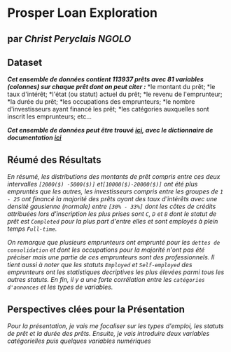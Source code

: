 # Prosper Loan Exploration
## par ***Christ Peryclais NGOLO***


## Dataset

***Cet ensemble de données contient 113937 prêts avec 81 variables (colonnes) sur chaque prêt dont on peut citer :***
*le montant du prêt;
*le taux d'intérêt;
*l'état (ou statut) actuel du prêt;
*le revenu de l'emprunteur;
*la durée du prêt;
*les occupations des emprunteurs;
*le nombre d'investisseurs ayant financé les prêt;
*les catégories auxquelles sont inscrit les emprunteurs; etc...

***Cet ensemble de données peut être trouvé [ici](https://s3.amazonaws.com/udacity-hosted-downloads/ud651/prosperLoanData.csv), avec le dictionnaire de documentation [ici](https://docs.google.com/spreadsheets/d/1gDyi_L4UvIrLTEC6Wri5nbaMmkGmLQBk-Yx3z0XDEtI/edit#gid=0)***



## Réumé des Résultats

*En résumé, les distributions des montants de prêt compris entre ces deux intervalles `[2000($) -5000($)]` et`[10000($)-20000($)]` ont été plus empruntés que les autres, les investisseurs compris entre les groupes de `1 - 25` ont financé la majorité des prêts ayant des taux d'intérêts avec une densité gausienne (normale) entre `[30% - 33%]` dont les côtes de crédits attribuées lors d'inscription les plus prises sont `C`, `D` et `B` dont le statut de prêt est `Completed` pour la plus part d'entre elles et sont employés à plein temps `Full-time`.*

*On remarque que plusieurs emprunteurs ont emprunté pour les `dettes de consolidation` et dont les occupations pour la majorité n'ont pas été préciser mais une partie de ces emprunteurs sont des professionnels.
Il tient aussi à noter que les statuts `Employed` et `Self-employed` des emprunteurs ont les statistiques decriptives les plus élevées parmi tous les autres statuts. En fin, il y a une forte corrélation entre les `catégories d'annonces` et les types de variables.*



## Perspectives clées pour la Présentation

*Pour la présentation, je vais me focaliser sur les types d'emploi, les statuts de prêt et la durée des prêts.
Ensuite, je vais introduire deux variables catégorielles puis quelques variables numériques*
